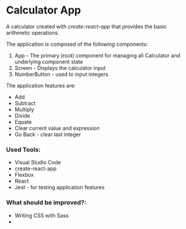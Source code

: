 # Calculator App 

A calculator created with *create-react-app* that provides the basic arithmetic operations.

The application is composed of the following components:

1. App - The primary (root) component for managing all Calculator and underlying component state
2. Screen - Displays the calculator input
3. NumberButton - used to input integers 


The application features are:
* Add
* Subtract
* Multiply
* Divide
* Equate
* Clear current value and expression
* Go Back  - clear last integer

### Used Tools:

* Visual Studio Code
* create-react-app
* Flexbox
* React
* Jest - for testing application features

### What should be improved?:

* Writing CSS with Sass
* 









